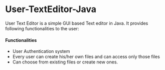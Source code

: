 # User-TextEditor-Java
User Text Editor is a simple GUI based Text editor in Java. It provides following functionalities to the user:
#### Functionalities
* User Authentication system
* Every user can create his/her own files and can access only those files
* Can choose from existing files or create new ones.
